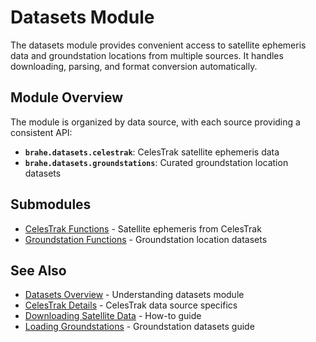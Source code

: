 # Datasets Module

The datasets module provides convenient access to satellite ephemeris data and groundstation locations from multiple sources. It handles downloading, parsing, and format conversion automatically.

## Module Overview

The module is organized by data source, with each source providing a consistent API:

- **`brahe.datasets.celestrak`**: CelesTrak satellite ephemeris data
- **`brahe.datasets.groundstations`**: Curated groundstation location datasets

## Submodules

- [CelesTrak Functions](celestrak.md) - Satellite ephemeris from CelesTrak
- [Groundstation Functions](groundstations.md) - Groundstation location datasets

## See Also

- [Datasets Overview](../../learn/datasets/index.md) - Understanding datasets module
- [CelesTrak Details](../../learn/datasets/celestrak.md) - CelesTrak data source specifics
- [Downloading Satellite Data](../../examples/downloading_satellite_data.md) - How-to guide
- [Loading Groundstations](../../examples/loading_groundstations.md) - Groundstation datasets guide
